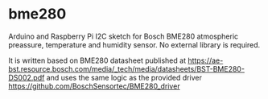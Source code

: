 # bme280
Arduino and Raspberry Pi I2C sketch for Bosch BME280 atmospheric preassure, temperature and humidity sensor. No external library is required.

It is written based on BME280 datasheet published at https://ae-bst.resource.bosch.com/media/_tech/media/datasheets/BST-BME280-DS002.pdf
and uses the same logic as the provided driver https://github.com/BoschSensortec/BME280_driver
